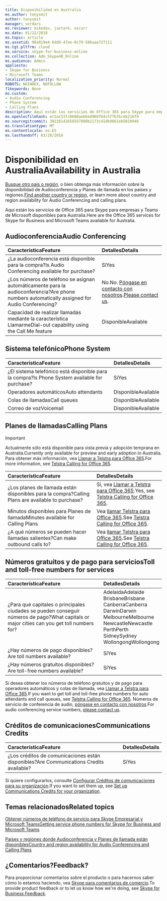 ```yaml
---
title: Disponibilidad en Australia
ms.author: tonysmit
author: tonysmit
manager: serdars
ms.reviewer: mikedav, jastark, oscarr
ms.date: 01/22/2018
ms.topic: article
ms.assetid: 98a819e4-6dd9-47ee-8c79-586aae727111
ms.tgt.pltfrm: cloud
ms.service: skype-for-business-online
ms.collection: Adm_Skype4B_Online
ms.audience: Admin
appliesto:
- Skype for Business
- Microsoft Teams
localization_priority: Normal
ROBOTS: NOINDEX, NOFOLLOW
f1keywords: None
ms.custom:
- Audio Conferencing
- Phone System
- Calling Plans
description: Aquí están los servicios de Office 365 para Skype para empresas y Teams de Microsoft disponibles para Australia.
ms.openlocfilehash: ec5ac53fc0688aeb6ed960f64c5ffb35ceb216f9
ms.sourcegitcommit: 39228142658557890b2173c41db9661eb502b946
ms.translationtype: MT
ms.contentlocale: es-ES
ms.lasthandoff: 03/28/2018
---
```

# <a name="availability-in-australia"></a><span data-ttu-id="99395-103">Disponibilidad en Australia</span><span class="sxs-lookup"><span data-stu-id="99395-103">Availability in Australia</span></span>

<span data-ttu-id="99395-104">[Busque otro país o región](country-and-region-availability-for-audio-conferencing-and-calling-plans.md), o bien obtenga más información sobre la disponibilidad de Audioconferencia y Planes de llamada en los países y regiones.</span><span class="sxs-lookup"><span data-stu-id="99395-104">[Find another country or region](country-and-region-availability-for-audio-conferencing-and-calling-plans.md), or learn more about country and region availability for Audio Conferencing and calling plans.</span></span>

<span data-ttu-id="99395-105">Aquí están los servicios de Office 365 para Skype para empresas y Teams de Microsoft disponibles para Australia.</span><span class="sxs-lookup"><span data-stu-id="99395-105">Here are the Office 365 services for Skype for Business and Microsoft Teams available for Australia.</span></span>
  
## <a name="audio-conferencing"></a><span data-ttu-id="99395-106">Audioconferencia</span><span class="sxs-lookup"><span data-stu-id="99395-106">Audio Conferencing</span></span>

|<span data-ttu-id="99395-107">**Característica**</span><span class="sxs-lookup"><span data-stu-id="99395-107">**Feature**</span></span>|<span data-ttu-id="99395-108">**Detalles**</span><span class="sxs-lookup"><span data-stu-id="99395-108">**Details**</span></span>|
|:-----|:-----|
|<span data-ttu-id="99395-109">¿La audioconferencia está disponible para la compra?</span><span class="sxs-lookup"><span data-stu-id="99395-109">Is Audio Conferencing available for purchase?</span></span>  <br/> |<span data-ttu-id="99395-110">Sí</span><span class="sxs-lookup"><span data-stu-id="99395-110">Yes</span></span>  <br/> |
|<span data-ttu-id="99395-111">¿Los números de teléfono se asignan automáticamente para la audioconferencia?</span><span class="sxs-lookup"><span data-stu-id="99395-111">Are phone numbers automatically assigned for Audio Conferencing?</span></span>  <br/> |<span data-ttu-id="99395-112">No.</span><span class="sxs-lookup"><span data-stu-id="99395-112">No.</span></span> <span data-ttu-id="99395-113">[Póngase en contacto con nosotros](mailto:ptnapac@microsoft.com).</span><span class="sxs-lookup"><span data-stu-id="99395-113">[Please contact us](mailto:ptnapac@microsoft.com).</span></span> <br/> |
|<span data-ttu-id="99395-114">Capacidad de realizar llamadas mediante la característica Llamarme</span><span class="sxs-lookup"><span data-stu-id="99395-114">Dial-out capability using the Call Me feature</span></span>  <br/> |<span data-ttu-id="99395-115">Disponible</span><span class="sxs-lookup"><span data-stu-id="99395-115">Available</span></span>  <br/> |
   
## <a name="phone-system"></a><span data-ttu-id="99395-116">Sistema telefónico</span><span class="sxs-lookup"><span data-stu-id="99395-116">Phone System</span></span>

|<span data-ttu-id="99395-117">**Característica**</span><span class="sxs-lookup"><span data-stu-id="99395-117">**Feature**</span></span>|<span data-ttu-id="99395-118">**Detalles**</span><span class="sxs-lookup"><span data-stu-id="99395-118">**Details**</span></span>|
|:-----|:-----|
|<span data-ttu-id="99395-119">¿El sistema telefónico está disponible para la compra?</span><span class="sxs-lookup"><span data-stu-id="99395-119">Is Phone System available for purchase?</span></span>  <br/> |<span data-ttu-id="99395-120">Sí</span><span class="sxs-lookup"><span data-stu-id="99395-120">Yes</span></span>  <br/> |
|<span data-ttu-id="99395-121">Operadores automáticos</span><span class="sxs-lookup"><span data-stu-id="99395-121">Auto attendants</span></span> <br/> |<span data-ttu-id="99395-122">Disponible</span><span class="sxs-lookup"><span data-stu-id="99395-122">Available</span></span>  <br/> |
|<span data-ttu-id="99395-123">Colas de llamadas</span><span class="sxs-lookup"><span data-stu-id="99395-123">Call queues</span></span>  <br/> |<span data-ttu-id="99395-124">Disponible</span><span class="sxs-lookup"><span data-stu-id="99395-124">Available</span></span>  <br/> |
|<span data-ttu-id="99395-125">Correo de voz</span><span class="sxs-lookup"><span data-stu-id="99395-125">Voicemail</span></span>  <br/> |<span data-ttu-id="99395-126">Disponible</span><span class="sxs-lookup"><span data-stu-id="99395-126">Available</span></span>  <br/> |
   
## <a name="calling-plans"></a><span data-ttu-id="99395-127">Planes de llamadas</span><span class="sxs-lookup"><span data-stu-id="99395-127">Calling Plans</span></span>
> [!IMPORTANT]
> <span data-ttu-id="99395-128">Actualmente sólo está disponible para vista previa y adopción temprana en Australia.</span><span class="sxs-lookup"><span data-stu-id="99395-128">Currently only available for preview and early adoption in Australia.</span></span> <span data-ttu-id="99395-129">Para obtener más información, vea [Llamar a Telstra para Office 365](http://aka.ms/TelstraVoicePlan).</span><span class="sxs-lookup"><span data-stu-id="99395-129">For more information, see [Telstra Calling for Office 365](http://aka.ms/TelstraVoicePlan).</span></span> 

|<span data-ttu-id="99395-130">**Característica**</span><span class="sxs-lookup"><span data-stu-id="99395-130">**Feature**</span></span>|<span data-ttu-id="99395-131">**Detalles**</span><span class="sxs-lookup"><span data-stu-id="99395-131">**Details**</span></span>|
|:-----|:-----|
|<span data-ttu-id="99395-132">¿Los planes de llamada están disponibles para la compra?</span><span class="sxs-lookup"><span data-stu-id="99395-132">Calling Plans are available to purchase?</span></span>  <br/> |<span data-ttu-id="99395-133">Sí, vea [Llamar a Telstra para Office 365](http://aka.ms/TelstraVoicePlan).</span><span class="sxs-lookup"><span data-stu-id="99395-133">Yes,  see [Telstra Calling for Office 365](http://aka.ms/TelstraVoicePlan).</span></span>  <br/> |
|<span data-ttu-id="99395-134">Minutos disponibles para Planes de llamada</span><span class="sxs-lookup"><span data-stu-id="99395-134">Minutes available for Calling Plans</span></span>  <br/> |<span data-ttu-id="99395-135">Vea [llamar Telstra para Office 365](http://aka.ms/TelstraVoicePlan).</span><span class="sxs-lookup"><span data-stu-id="99395-135">See [Telstra Calling for Office 365](http://aka.ms/TelstraVoicePlan).</span></span> <br/> |
|<span data-ttu-id="99395-136">¿A qué números se pueden hacer llamadas salientes?</span><span class="sxs-lookup"><span data-stu-id="99395-136">Can make outbound calls to?</span></span>  <br/> |<span data-ttu-id="99395-137">Vea [llamar Telstra para Office 365](http://aka.ms/TelstraVoicePlan).</span><span class="sxs-lookup"><span data-stu-id="99395-137">See [Telstra Calling for Office 365](http://aka.ms/TelstraVoicePlan).</span></span> <br/> |

## <a name="toll-and-toll-free-numbers-for-services"></a><span data-ttu-id="99395-138">Números gratuitos y de pago para servicios</span><span class="sxs-lookup"><span data-stu-id="99395-138">Toll and toll-free numbers for services</span></span>

|<span data-ttu-id="99395-139">**Característica**</span><span class="sxs-lookup"><span data-stu-id="99395-139">**Feature**</span></span>|<span data-ttu-id="99395-140">**Detalles**</span><span class="sxs-lookup"><span data-stu-id="99395-140">**Details**</span></span>|
|:-----|:-----|
|<span data-ttu-id="99395-141">¿Para qué capitales o principales ciudades se pueden conseguir números de pago?</span><span class="sxs-lookup"><span data-stu-id="99395-141">What capitals or major cities can you get toll numbers for?</span></span>  <br/> | <span data-ttu-id="99395-142">Adelaida</span><span class="sxs-lookup"><span data-stu-id="99395-142">Adelaide</span></span> <br/>  <span data-ttu-id="99395-143">Brisbane</span><span class="sxs-lookup"><span data-stu-id="99395-143">Brisbane</span></span> <br/>  <span data-ttu-id="99395-144">Canberra</span><span class="sxs-lookup"><span data-stu-id="99395-144">Canberra</span></span> <br/>  <span data-ttu-id="99395-145">Darwin</span><span class="sxs-lookup"><span data-stu-id="99395-145">Darwin</span></span> <br/>  <span data-ttu-id="99395-146">Melbourne</span><span class="sxs-lookup"><span data-stu-id="99395-146">Melbourne</span></span> <br/>  <span data-ttu-id="99395-147">Newcastle</span><span class="sxs-lookup"><span data-stu-id="99395-147">Newcastle</span></span> <br/>  <span data-ttu-id="99395-148">Perth</span><span class="sxs-lookup"><span data-stu-id="99395-148">Perth</span></span> <br/>  <span data-ttu-id="99395-149">Sídney</span><span class="sxs-lookup"><span data-stu-id="99395-149">Sydney</span></span> <br/>  <span data-ttu-id="99395-150">Wollongong</span><span class="sxs-lookup"><span data-stu-id="99395-150">Wollongong</span></span> <br/> |
|<span data-ttu-id="99395-151">¿Hay números de pago disponibles?</span><span class="sxs-lookup"><span data-stu-id="99395-151">Are toll numbers available?</span></span>  <br/> |<span data-ttu-id="99395-152">Sí</span><span class="sxs-lookup"><span data-stu-id="99395-152">Yes</span></span>  <br/> |
|<span data-ttu-id="99395-153">¿Hay números gratuitos disponibles?</span><span class="sxs-lookup"><span data-stu-id="99395-153">Are toll-free numbers available?</span></span>  <br/> |<span data-ttu-id="99395-154">Sí</span><span class="sxs-lookup"><span data-stu-id="99395-154">Yes</span></span>  <br/> |
   
<span data-ttu-id="99395-155">Si desea obtener los números de teléfono gratuitos y de pago para operadores automáticos y colas de llamada, vea [Llamar a Telstra para Office 365](http://aka.ms/TelstraVoicePlan).</span><span class="sxs-lookup"><span data-stu-id="99395-155">If you want to get toll and toll-free phone numbers for auto attendants and call queues, see [Telstra Calling for Office 365](http://aka.ms/TelstraVoicePlan).</span></span> <span data-ttu-id="99395-156">Números de servicio de conferencia de audio, [póngase en contacto con nosotros](mailto:ptnapac@microsoft.com).</span><span class="sxs-lookup"><span data-stu-id="99395-156">For audio conferencing service numbers, [please contact us](mailto:ptnapac@microsoft.com).</span></span>
  
## <a name="communications-credits"></a><span data-ttu-id="99395-157">Créditos de comunicaciones</span><span class="sxs-lookup"><span data-stu-id="99395-157">Communications Credits</span></span>

|<span data-ttu-id="99395-158">**Característica**</span><span class="sxs-lookup"><span data-stu-id="99395-158">**Feature**</span></span>|<span data-ttu-id="99395-159">**Detalles**</span><span class="sxs-lookup"><span data-stu-id="99395-159">**Details**</span></span>|
|:-----|:-----|
|<span data-ttu-id="99395-160">¿Los créditos de comunicaciones están disponibles?</span><span class="sxs-lookup"><span data-stu-id="99395-160">Are Communications Credits available?</span></span>  <br/> |<span data-ttu-id="99395-161">Sí</span><span class="sxs-lookup"><span data-stu-id="99395-161">Yes</span></span>  <br/> |
   
<span data-ttu-id="99395-162">Si quiere configurarlos, consulte [Configurar Créditos de comunicaciones para su organización](../skype-for-business-and-microsoft-teams-add-on-licensing/set-up-communications-credits-for-your-organization.md).</span><span class="sxs-lookup"><span data-stu-id="99395-162">If you want to set them up, see [Set up Communications Credits for your organization](../skype-for-business-and-microsoft-teams-add-on-licensing/set-up-communications-credits-for-your-organization.md).</span></span>
  
## <a name="related-topics"></a><span data-ttu-id="99395-163">Temas relacionados</span><span class="sxs-lookup"><span data-stu-id="99395-163">Related topics</span></span>

[<span data-ttu-id="99395-164">Obtener números de teléfono de servicio para Skype Empresarial y Microsoft Teams</span><span class="sxs-lookup"><span data-stu-id="99395-164">Getting service phone numbers for Skype for Business and Microsoft Teams</span></span>](../what-is-phone-system-in-office-365/getting-service-phone-numbers.md)

[<span data-ttu-id="99395-165">Países y regiones donde Audioconferencia y Planes de llamada están disponibles</span><span class="sxs-lookup"><span data-stu-id="99395-165">Country and region availability for Audio Conferencing and Calling Plans</span></span>](../country-and-region-availability-for-audio-conferencing-and-calling-plans/country-and-region-availability-for-audio-conferencing-and-calling-plans.md)

## <a name="feedback"></a><span data-ttu-id="99395-166">¿Comentarios?</span><span class="sxs-lookup"><span data-stu-id="99395-166">Feedback?</span></span>
<span data-ttu-id="99395-167">Para proporcionar comentarios sobre el producto o para hacernos saber cómo lo estamos haciendo, vea [Skype para comentarios de comercio](https://www.skypefeedback.com).</span><span class="sxs-lookup"><span data-stu-id="99395-167">To provide product feedback or to let us know how we're doing, see [Skype for Business Feedback](https://www.skypefeedback.com).</span></span>
